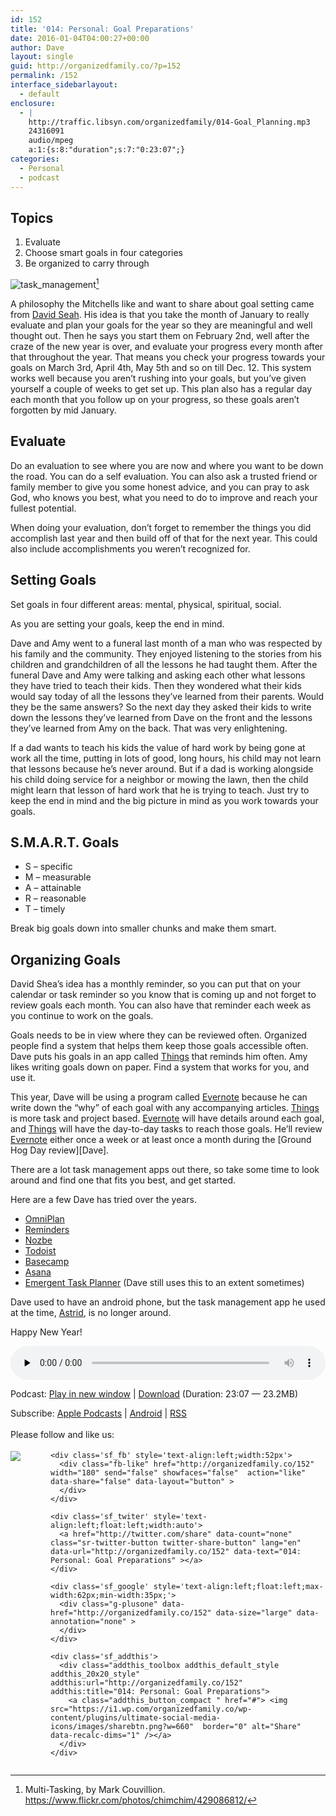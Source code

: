 ```yaml
---
id: 152
title: '014: Personal: Goal Preparations'
date: 2016-01-04T04:00:27+00:00
author: Dave
layout: single
guid: http://organizedfamily.co/?p=152
permalink: /152
interface_sidebarlayout:
  - default
enclosure:
  - |
    http://traffic.libsyn.com/organizedfamily/014-Goal_Planning.mp3
    24316091
    audio/mpeg
    a:1:{s:8:"duration";s:7:"0:23:07";}
categories:
  - Personal
  - podcast
---
```

## Topics

  1. Evaluate
  2. Choose smart goals in four categories
  3. Be organized to carry through

<img src="https://i2.wp.com/organizedfamily.co/wp-content/uploads/2016/01/task_management.jpg?w=660" alt="task_management" data-recalc-dims="1" />[^image_attribution] 

A philosophy the Mitchells like and want to share about goal setting came from [David Seah](http://davidseah.com/2007/02/groundhog-day-resolutions/). His idea is that you take the month of January to really evaluate and plan your goals for the year so they are meaningful and well thought out. Then he says you start them on February 2nd, well after the craze of the new year is over, and evaluate your progress every month after that throughout the year. That means you check your progress towards your goals on March 3rd, April 4th, May 5th and so on till Dec. 12. This system works well because you aren&#8217;t rushing into your goals, but you&#8217;ve given yourself a couple of weeks to get set up. This plan also has a regular day each month that you follow up on your progress, so these goals aren&#8217;t forgotten by mid January.

## Evaluate

Do an evaluation to see where you are now and where you want to be down the road. You can do a self evaluation. You can also ask a trusted friend or family member to give you some honest advice, and you can pray to ask God, who knows you best, what you need to do to improve and reach your fullest potential.

When doing your evaluation, don&#8217;t forget to remember the things you did accomplish last year and then build off of that for the next year. This could also include accomplishments you weren&#8217;t recognized for.

## Setting Goals

Set goals in four different areas: mental, physical, spiritual, social.

As you are setting your goals, keep the end in mind.

Dave and Amy went to a funeral last month of a man who was respected by his family and the community. They enjoyed listening to the stories from his children and grandchildren of all the lessons he had taught them. After the funeral Dave and Amy were talking and asking each other what lessons they have tried to teach their kids. Then they wondered what their kids would say today of all the lessons they&#8217;ve learned from their parents. Would they be the same answers? So the next day they asked their kids to write down the lessons they&#8217;ve learned from Dave on the front and the lessons they&#8217;ve learned from Amy on the back. That was very enlightening.

If a dad wants to teach his kids the value of hard work by being gone at work all the time, putting in lots of good, long hours, his child may not learn that lessons because he&#8217;s never around. But if a dad is working alongside his child doing service for a neighbor or mowing the lawn, then the child might learn that lesson of hard work that he is trying to teach. Just try to keep the end in mind and the big picture in mind as you work towards your goals.

## S.M.A.R.T. Goals

  * S &#8211; specific
  * M &#8211; measurable
  * A &#8211; attainable
  * R &#8211; reasonable
  * T &#8211; timely

Break big goals down into smaller chunks and make them smart.

## Organizing Goals

David Shea&#8217;s idea has a monthly reminder, so you can put that on your calendar or task reminder so you know that is coming up and not forget to review goals each month. You can also have that reminder each week as you continue to work on the goals.

Goals needs to be in view where they can be reviewed often. Organized people find a system that helps them keep those goals accessible often. Dave puts his goals in an app called [Things](https://culturedcode.com/things/) that reminds him often. Amy likes writing goals down on paper. Find a system that works for you, and use it.

This year, Dave will be using a program called [Evernote](https://evernote.com/) because he can write down the &#8220;why&#8221; of each goal with any accompanying articles. [Things](https://culturedcode.com/things/) is more task and project based. [Evernote](https://evernote.com/) will have details around each goal, and [Things](https://culturedcode.com/things/) will have the day-to-day tasks to reach those goals. He&#8217;ll review [Evernote](https://evernote.com/) either once a week or at least once a month during the \[Ground Hog Day review\]\[Dave\].

There are a lot task management apps out there, so take some time to look around and find one that fits you best, and get started.

Here are a few Dave has tried over the years.

  * [OmniPlan](https://www.omnigroup.com/omniplan)
  * [Reminders](http://www.macworld.com/article/1164792/ios-apps/how-to-use-the-ios-reminders-app.html)
  * [Nozbe](https://nozbe.com/)
  * [Todoist](https://en.todoist.com/)
  * [Basecamp](http://www.basecamp.com/)
  * [Asana](https://asana.com/)
  * [Emergent Task Planner](http://davidseah.com/node/the-emergent-task-planner/) (Dave still uses this to an extent sometimes)

Dave used to have an android phone, but the task management app he used at the time, [Astrid](http://lifehacker.com/yahoo-announced-today-that-much-loved-to-do-app-astrid-686450404), is no longer around.

Happy New Year!

[^image_attribution]:    
    Multi-Tasking, by Mark Couvillion. https://www.flickr.com/photos/chimchim/429086812/

<div class="powerpress_player" id="powerpress_player_5336">
  <audio class="wp-audio-shortcode" id="audio-152-16" preload="none" style="width: 100%;" controls="controls"><source type="audio/mpeg" src="http://traffic.libsyn.com/organizedfamily/014-Goal_Planning.mp3?_=16" /><a href="http://traffic.libsyn.com/organizedfamily/014-Goal_Planning.mp3">http://traffic.libsyn.com/organizedfamily/014-Goal_Planning.mp3</a></audio>
</div>

<p class="powerpress_links powerpress_links_mp3">
  Podcast: <a href="http://traffic.libsyn.com/organizedfamily/014-Goal_Planning.mp3" class="powerpress_link_pinw" target="_blank" title="Play in new window" onclick="return powerpress_pinw('http://organizedfamily.co/?powerpress_pinw=152-podcast');" rel="nofollow">Play in new window</a> | <a href="http://traffic.libsyn.com/organizedfamily/014-Goal_Planning.mp3" class="powerpress_link_d" title="Download" rel="nofollow" download="014-Goal_Planning.mp3">Download</a> (Duration: 23:07 &#8212; 23.2MB)
</p>

<p class="powerpress_links powerpress_subscribe_links">
  Subscribe: <a href="https://itunes.apple.com/us/podcast/organized-family/id1047979605?mt=2&ls=1#episodeGuid=http%3A%2F%2Forganizedfamily.co%2F%3Fp%3D152" class="powerpress_link_subscribe powerpress_link_subscribe_itunes" title="Subscribe on Apple Podcasts" rel="nofollow">Apple Podcasts</a> | <a href="http://subscribeonandroid.com/organizedfamily.co/feed/podcast" class="powerpress_link_subscribe powerpress_link_subscribe_android" title="Subscribe on Android" rel="nofollow">Android</a> | <a href="http://organizedfamily.co/feed/podcast" class="powerpress_link_subscribe powerpress_link_subscribe_rss" title="Subscribe via RSS" rel="nofollow">RSS</a>
</p>

<div class='sfsi_Sicons' style='width: 100%; display: inline-block; vertical-align: middle; text-align:left'>
  <div style='margin:0px 8px 0px 0px; line-height: 24px'>
    <span>Please follow and like us:</span>
  </div>
  
  <div class='sfsi_socialwpr'>
    <div class='sf_subscrbe' style='text-align:left;float:left;width:64px'>
      <a href="http://www.specificfeeds.com/widget/emailsubscribe/MTc5ODgx/OA==/" target="_blank"><img src="https://i2.wp.com/organizedfamily.co/wp-content/plugins/ultimate-social-media-icons/images/follow_subscribe.png?w=660" data-recalc-dims="1" /></a>
    </div>
    
    <div class='sf_fb' style='text-align:left;width:52px'>
      <div class="fb-like" href="http://organizedfamily.co/152" width="180" send="false" showfaces="false"  action="like" data-share="false" data-layout="button" >
      </div>
    </div>
    
    <div class='sf_twiter' style='text-align:left;float:left;width:auto'>
      <a href="http://twitter.com/share" data-count="none" class="sr-twitter-button twitter-share-button" lang="en" data-url="http://organizedfamily.co/152" data-text="014: Personal: Goal Preparations" ></a>
    </div>
    
    <div class='sf_google' style='text-align:left;float:left;max-width:62px;min-width:35px;'>
      <div class="g-plusone" data-href="http://organizedfamily.co/152" data-size="large" data-annotation="none" >
      </div>
    </div>
    
    <div class='sf_addthis'>
      <div class="addthis_toolbox addthis_default_style addthis_20x20_style" addthis:url="http://organizedfamily.co/152" addthis:title="014: Personal: Goal Preparations">
        <a class="addthis_button_compact " href="#"> <img src="https://i1.wp.com/organizedfamily.co/wp-content/plugins/ultimate-social-media-icons/images/sharebtn.png?w=660"  border="0" alt="Share" data-recalc-dims="1" /></a>
      </div>
    </div>
  </div>
</div>